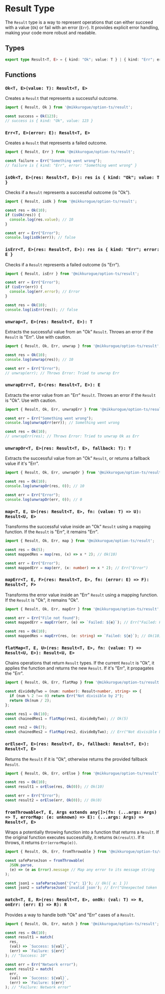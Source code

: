 # Result Type

The `Result` type is a way to represent operations that can either succeed with a value (`Ok`) or fail with an error (`Err`). It provides explicit error handling, making your code more robust and readable.

## Types

```typescript
export type Result<T, E> = { kind: "Ok"; value: T } | { kind: "Err"; error: E };
```

## Functions

### `Ok<T, E>(value: T): Result<T, E>`

Creates a `Result` that represents a successful outcome.

```typescript
import { Result, Ok } from '@mikkurogue/option-ts/result';

const success = Ok(123);
// success is { kind: "Ok", value: 123 }
```

### `Err<T, E>(error: E): Result<T, E>`

Creates a `Result` that represents a failed outcome.

```typescript
import { Result, Err } from '@mikkurogue/option-ts/result';

const failure = Err("Something went wrong");
// failure is { kind: "Err", error: "Something went wrong" }
```

### `isOk<T, E>(res: Result<T, E>): res is { kind: "Ok"; value: T }`

Checks if a `Result` represents a successful outcome (is "Ok").

```typescript
import { Result, isOk } from '@mikkurogue/option-ts/result';

const res = Ok(10);
if (isOk(res)) {
  console.log(res.value); // 10
}

const err = Err("Error");
console.log(isOk(err)); // false
```

### `isErr<T, E>(res: Result<T, E>): res is { kind: "Err"; error: E }`

Checks if a `Result` represents a failed outcome (is "Err").

```typescript
import { Result, isErr } from '@mikkurogue/option-ts/result';

const err = Err("Error");
if (isErr(err)) {
  console.log(err.error); // Error
}

const res = Ok(10);
console.log(isErr(res)); // false
```

### `unwrap<T, E>(res: Result<T, E>): T`

Extracts the successful value from an "Ok" `Result`. Throws an error if the `Result` is "Err". Use with caution.

```typescript
import { Result, Ok, Err, unwrap } from '@mikkurogue/option-ts/result';

const res = Ok(10);
console.log(unwrap(res)); // 10

const err = Err("Error");
// unwrap(err); // Throws Error: Tried to unwrap Err
```

### `unwrapErr<T, E>(res: Result<T, E>): E`

Extracts the error value from an "Err" `Result`. Throws an error if the `Result` is "Ok". Use with caution.

```typescript
import { Result, Ok, Err, unwrapErr } from '@mikkurogue/option-ts/result';

const err = Err("Something went wrong");
console.log(unwrapErr(err)); // Something went wrong

const res = Ok(10);
// unwrapErr(res); // Throws Error: Tried to unwrap Ok as Err
```

### `unwrapOr<T, E>(res: Result<T, E>, fallback: T): T`

Extracts the successful value from an "Ok" `Result`, or returns a fallback value if it's "Err".

```typescript
import { Result, Ok, Err, unwrapOr } from '@mikkurogue/option-ts/result';

const res = Ok(10);
console.log(unwrapOr(res, 0)); // 10

const err = Err("Error");
console.log(unwrapOr(err, 0)); // 0
```

### `map<T, E, U>(res: Result<T, E>, fn: (value: T) => U): Result<U, E>`

Transforms the successful value inside an "Ok" `Result` using a mapping function. If the `Result` is "Err", it remains "Err".

```typescript
import { Result, Ok, Err, map } from '@mikkurogue/option-ts/result';

const res = Ok(5);
const mappedRes = map(res, (x) => x * 2); // Ok(10)

const err = Err("Error");
const mappedErr = map(err, (x: number) => x * 2); // Err("Error")
```

### `mapErr<T, E, F>(res: Result<T, E>, fn: (error: E) => F): Result<T, F>`

Transforms the error value inside an "Err" `Result` using a mapping function. If the `Result` is "Ok", it remains "Ok".

```typescript
import { Result, Ok, Err, mapErr } from '@mikkurogue/option-ts/result';

const err = Err("File not found");
const mappedErr = mapErr(err, (e) => `Failed: ${e}`); // Err("Failed: File not found")

const res = Ok(10);
const mappedRes = mapErr(res, (e: string) => `Failed: ${e}`); // Ok(10)
```

### `flatMap<T, E, U>(res: Result<T, E>, fn: (value: T) => Result<U, E>): Result<U, E>`

Chains operations that return `Result` types. If the current `Result` is "Ok", it applies the function and returns the new `Result`. If it's "Err", it propagates the "Err".

```typescript
import { Result, Ok, Err, flatMap } from '@mikkurogue/option-ts/result';

const divideByTwo = (num: number): Result<number, string> => {
  if (num % 2 !== 0) return Err("Not divisible by 2");
  return Ok(num / 2);
};

const res1 = Ok(10);
const chainedRes1 = flatMap(res1, divideByTwo); // Ok(5)

const res2 = Ok(7);
const chainedRes2 = flatMap(res2, divideByTwo); // Err("Not divisible by 2")
```

### `orElse<T, E>(res: Result<T, E>, fallback: Result<T, E>): Result<T, E>`

Returns the `Result` if it is "Ok", otherwise returns the provided fallback `Result`.

```typescript
import { Result, Ok, Err, orElse } from '@mikkurogue/option-ts/result';

const res = Ok(10);
const result1 = orElse(res, Ok(0)); // Ok(10)

const err = Err("Error");
const result2 = orElse(err, Ok(0)); // Ok(0)
```

### `fromThrowable<T, E, Args extends any[]>(fn: (...args: Args) => T, errorMap: (e: unknown) => E): (...args: Args) => Result<T, E>`

Wraps a potentially throwing function into a function that returns a `Result`. If the original function executes successfully, it returns `Ok(result)`. If it throws, it returns `Err(errorMap(e))`.

```typescript
import { Result, Ok, Err, fromThrowable } from '@mikkurogue/option-ts/result';

const safeParseJson = fromThrowable(
  JSON.parse,
  (e) => (e as Error).message // Map any error to its message string
);

const json1 = safeParseJson('{"a": 1}'); // Ok({ a: 1 })
const json2 = safeParseJson('invalid json'); // Err("Unexpected token 'i'...")
```

### `match<T, E, R>(res: Result<T, E>, onOk: (val: T) => R, onErr: (err: E) => R): R`

Provides a way to handle both "Ok" and "Err" cases of a `Result`.

```typescript
import { Result, Ok, Err, match } from '@mikkurogue/option-ts/result';

const res = Ok(10);
const result1 = match(
  res,
  (val) => `Success: ${val}`,
  (err) => `Failure: ${err}`
); // "Success: 10"

const err = Err("Network error");
const result2 = match(
  err,
  (val) => `Success: ${val}`,
  (err) => `Failure: ${err}`
); // "Failure: Network error"
```